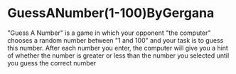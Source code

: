 # GuessANumber(1-100)ByGergana
 "Guess A Number" is a game in which your opponent "the computer" chooses a random number between "1 and 100" and your task is to guess this number. After each number you enter, the computer will give you a hint of whether the number is greater or less than the number you selected until you guess the correct number

